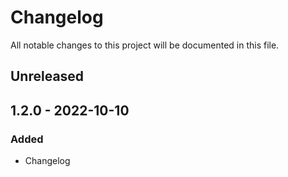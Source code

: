 # Changelog

All notable changes to this project will be documented in this file.

## Unreleased

## 1.2.0 - 2022-10-10
### Added
- Changelog
